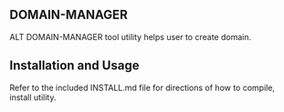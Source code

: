 ## DOMAIN-MANAGER

ALT DOMAIN-MANAGER tool utility helps user to create domain.

## Installation and Usage

Refer to the included INSTALL.md file for directions of how to compile, install utility.

